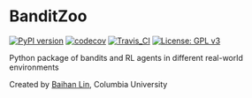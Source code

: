 # BanditZoo

[![PyPI version](https://img.shields.io/pypi/v/banditzoo)](https://pypi.org/project/banditzoo/)  [![codecov](https://codecov.io/gh/doerlbh/BanditZoo/branch/main/graph/badge.svg?token=B0LZ5LWXVX)](https://codecov.io/gh/doerlbh/BanditZoo) [![Travis_CI](https://travis-ci.com/doerlbh/BanditZoo.svg?token=YJVARsS4GhjpL5UXKYz9&branch=main)](https://travis-ci.com/doerlbh/BanditZoo) [![License: GPL v3](https://img.shields.io/badge/License-GPLv3-blue.svg)](https://www.gnu.org/licenses/gpl-3.0)

Python package of bandits and RL agents in different real-world environments

Created by [Baihan Lin](https://www.baihan.nyc/), Columbia University
